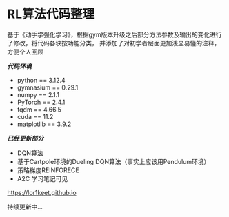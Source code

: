 # RL算法代码整理
基于《动手学强化学习》，根据gym版本升级之后部分方法参数及输出的变化进行了修改，将代码各块按功能分类，
并添加了对初学者层面更加浅显易懂的注释，方便个人回顾

***代码环境***
- python == 3.12.4
- gymnasium == 0.29.1
- numpy == 2.1.1
- PyTorch == 2.4.1
- tqdm == 4.66.5
- cuda == 11.2
- matplotlib == 3.9.2

***已经更新部分***
- DQN算法
- 基于Cartpole环境的Dueling DQN算法（事实上应该用Pendulum环境）
- 策略梯度REINFORECE
- A2C
学习笔记可见

https://lor1keet.github.io

持续更新中...
